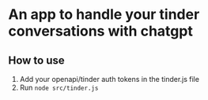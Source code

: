 # An app to handle your tinder conversations with chatgpt

## How to use
1. Add your openapi/tinder auth tokens in the tinder.js file
2. Run `node src/tinder.js`
